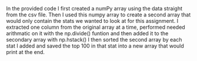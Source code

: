 In the provided code I first created a numPy array using the data straight from the csv file. 
Then I used this numpy array to create a second array that would only contain the stats we wanted to look at for this assignment. 
I extracted one column from the original array at a time, performed needed arithmatic on it with the np.divide() funtion and then added it to the secondary array with np.hstack()
I then sorted the second array by each stat I added and saved the top 100 in that stat into a new array that would print at the end.
